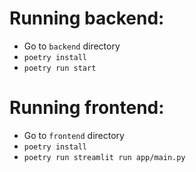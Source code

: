 # Running backend:

- Go to `backend` directory
- `poetry install`
- `poetry run start`

# Running frontend:

- Go to `frontend` directory
- `poetry install`
- `poetry run streamlit run app/main.py`
